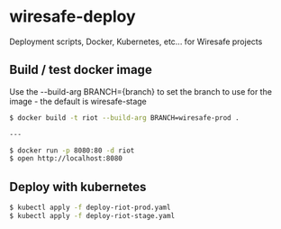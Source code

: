 # wiresafe-deploy
Deployment scripts, Docker, Kubernetes, etc... for Wiresafe projects

## Build / test docker image

Use the --build-arg BRANCH={branch} to set the branch to use for the image - the default is wiresafe-stage

```bash
$ docker build -t riot --build-arg BRANCH=wiresafe-prod .

---

$ docker run -p 8080:80 -d riot
$ open http://localhost:8080
```

## Deploy with kubernetes

```bash
$ kubectl apply -f deploy-riot-prod.yaml
$ kubectl apply -f deploy-riot-stage.yaml
```
